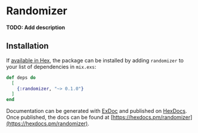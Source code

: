 # Randomizer

**TODO: Add description**

## Installation

If [available in Hex](https://hex.pm/docs/publish), the package can be installed
by adding `randomizer` to your list of dependencies in `mix.exs`:

```elixir
def deps do
  [
    {:randomizer, "~> 0.1.0"}
  ]
end
```

Documentation can be generated with [ExDoc](https://github.com/elixir-lang/ex_doc)
and published on [HexDocs](https://hexdocs.pm). Once published, the docs can
be found at [https://hexdocs.pm/randomizer](https://hexdocs.pm/randomizer).

